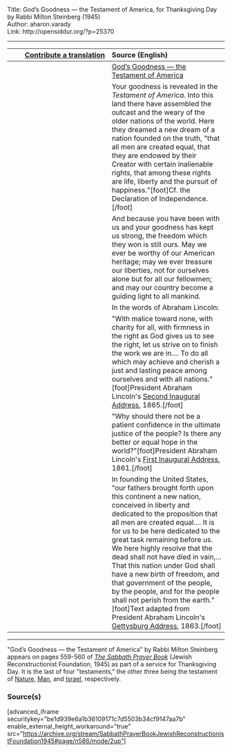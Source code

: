 <html>
<head></head>
<body>
Title: God’s Goodness — the Testament of America, for Thanksgiving Day by Rabbi Milton Steinberg (1945)<br />
Author: aharon.varady<br />
Link: http://opensiddur.org/?p=25370
<p />
<hr />

<table style="margin-left: auto;margin-right: auto;" class="draggable">
<thead><tr><th id="x" style="text-align: right;"><a href="https://opensiddur.org/contributing/upload/">Contribute a translation</a></th><th style="text-align: left;">Source (English)</th></tr></thead>
<tbody>
<tr><td style="vertical-align:top;" width="46%">
<div class="liturgy"><span lang="he">

</span></div></td>
 
<td style="vertical-align:top;" width="53%">
<div class="english">
<u>God’s Goodness — the Testament of America</u>
</div></td></tr>


<tr><td style="vertical-align:top;" width="46%">
<div class="liturgy"><span lang="he">

</span></div></td>
 
<td style="vertical-align:top;" width="53%">
<div class="english">
Your goodness is revealed in the <em>Testament of America</em>. 
Into this land there have assembled 
the outcast and the weary 
of the older nations of the world. 
Here they dreamed a new dream 
of a nation founded on the truth, 
"that all men are created equal, 
that they are endowed by their Creator 
with certain inalienable rights, 
that among these rights are life, liberty and the pursuit of happiness."[foot]Cf. the Declaration of Independence.[/foot]
</div></td></tr>


<tr><td style="vertical-align:top;" width="46%">
<div class="liturgy"><span lang="he">

</span></div></td>
 
<td style="vertical-align:top;" width="53%">
<div class="english">
And because you have been with us 
and your goodness has kept us strong, 
the freedom which they won is still ours. 
May we ever be worthy of our American heritage; 
may we ever treasure our liberties, 
not for ourselves alone but for all our fellowmen; 
and may our country become a guiding light to all mankind.
</div></td></tr>


<tr><td style="vertical-align:top;" width="46%">
<div class="liturgy"><span lang="he">

</span></div></td>
 
<td style="vertical-align:top;" width="53%">
<div class="english">
In the words of Abraham Lincoln: 
</div></td></tr>


<tr><td style="vertical-align:top;" width="46%">
<div class="liturgy"><span lang="he">

</span></div></td>
 
<td style="vertical-align:top;" width="53%">
<div class="english">
"With malice toward none, with charity for all, 
with firmness in the right as God gives us to see the right, 
let us strive on to finish the work we are in.... 
To do all which may achieve and cherish a just and lasting peace 
among ourselves and with all nations."[foot]President Abraham Lincoln's <a href="http://avalon.law.yale.edu/19th_century/lincoln2.asp">Second Inaugural Address</a>, 1865.[/foot]
</div></td></tr>


<tr><td style="vertical-align:top;" width="46%">
<div class="liturgy"><span lang="he">

</span></div></td>
 
<td style="vertical-align:top;" width="53%">
<div class="english">
"Why should there not be a patient confidence in the ultimate justice of the people? 
Is there any better or equal hope in the world?"[foot]President Abraham Lincoln's <a href="http://avalon.law.yale.edu/19th_century/lincoln1.asp">First Inaugural Address</a>, 1861.[/foot]
</div></td></tr>


<tr><td style="vertical-align:top;" width="46%">
<div class="liturgy"><span lang="he">

</span></div></td>
 
<td style="vertical-align:top;" width="53%">
<div class="english">
In founding the United States, 
"our fathers brought forth upon this continent a new nation, 
conceived in liberty and dedicated to the proposition 
that all men are created equal.... 
It is for us to be here dedicated to the great task remaining before us. 
We here highly resolve that the dead shall not have died in vain,... 
That this nation under God shall have a new birth of freedom,
 and that government of the people, by the people, and for the people 
 shall not perish from the earth."[foot]Text adapted from President Abraham Lincoln's <a href="http://www.abrahamlincolnonline.org/lincoln/speeches/gettysburg.htm">Gettysburg Address</a>, 1863.[/foot]
</div></td></tr>
</tbody></table>

<hr />

"God’s Goodness — the Testament of America" by Rabbi Milton Steinberg appears on pages 559-560 of <em><a href="https://opensiddur.org/compilations/shabbat-siddur/sabbath-prayer-book-by-mordecai-kaplan-1945/">The Sabbath Prayer Book</a></em> (Jewish Reconstructionist Foundation, 1945) as part of a service for Thanksgiving Day. It is the last of four "testaments," the other three being the testament of <a href="https://opensiddur.org/prayers/secular-calendar/united-states/thanksgiving-day/gods-goodness-the-testament-of-nature-by-rabbi-milton-steinberg-1945/">Nature</a>, <a href="https://opensiddur.org/prayers/secular-calendar/united-states/thanksgiving-day/gods-goodness-the-testament-of-man-by-rabbi-milton-steinberg-1945/">Man</a>, and <a href="https://opensiddur.org/prayers/secular-calendar/united-states/thanksgiving-day/gods-goodness-the-testament-of-israel-by-rabbi-milton-steinberg-1945/">Israel</a>, respectively. 

<h3>Source(s)</h3>

[advanced_iframe securitykey="be1d939e6a1b36109171c7d5503b34cf9147aa7b" enable_external_height_workaround="true" src="https://archive.org/stream/SabbathPrayerBookJewishReconstructionistFoundation1945#page/n586/mode/2up"]

</body>
</html>